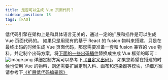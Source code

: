 ```yaml
---
title: 是否可以生成 Vue 页面代码？
sidebar_position: 18
tags: [FAQ]
---
```

低代码引擎在架构上是和具体语言无关的，通过一定的扩展和插件是可以生成 Vue 页面代码的。
如果只是用现有的基于 React 的 fusion 物料来搭建，只是在最终出码的时候生成 Vue 页面代码，那您需要准备一套和 fusion 兼容的 vue 物料，并定制个出码方案，将[下面的一些出码插件](https://github.com/alibaba/lowcode-engine/blob/main/modules/code-generator/src/solutions/icejs.ts)替换成生成 Vue 框架的即可：
![image.png](https://cdn.nlark.com/yuque/0/2022/png/263300/1648542644942-c019ffd4-1312-4d31-ad61-4e487a47df71.png#clientId=ue0e8d3cc-f9f8-4&crop=0&crop=0&crop=1&crop=1&from=paste&height=517&id=u64b1f996&margin=%5Bobject%20Object%5D&name=image.png&originHeight=1368&originWidth=974&originalType=binary&ratio=1&rotation=0&showTitle=false&size=771387&status=done&style=none&taskId=u51022017-4248-49b8-b8b3-be9a7bb48fb&title=&width=368)
详细定制方案可以参考下[《自定义出码》](https://lowcode-engine.cn/docV2/cplfv0#857ba793)。
如果您希望在搭建的时候也使用 Vue 的物料，则还需要扩展定制入料、画布和渲染器等模块，详细方案请参考下[《扩展低代码编辑器》](https://lowcode-engine.cn/docV2/srdo3s)
